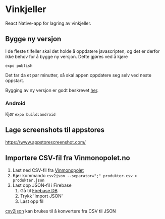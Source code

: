# Vinkjeller

React Native-app for lagring av vinkjeller.

## Bygge ny versjon
I de fleste tilfeller skal det holde å oppdatere javascripten, og det er derfor ikke behov for å bygge ny versjon. Dette gjøres ved å kjøre

`expo publish`

Det tar da et par minutter, så skal appen oppdatere seg selv ved neste oppstart.

Bygging av ny versjon er godt beskrevet [her](https://docs.expo.io/distribution/building-standalone-apps/).

### Android
Kjør `expo build:android`

## Lage screenshots til appstores
https://www.appstorescreenshot.com/

## Importere CSV-fil fra Vinmonopolet.no

1. Last ned CSV-fil fra [Vinmonopolet](https://www.vinmonopolet.no/medias/sys_master/products/products/hbc/hb0/8834253127710/produkter.csv)
2. Kjør kommando `csv2json --separator=";" produkter.csv > produkter.json`
3. Last opp JSON-fil i Firebase
    1. Gå til [Firebase DB](https://console.firebase.google.com/u/0/project/vinkjeller-baeb3/database/vinkjeller-baeb3/data/~2Fvinmonopolet_db)
    2. Trykk 'Import JSON'
    3. Last opp fil

[csv2json](https://github.com/julien-f/csv2json) kan brukes til å konvertere fra CSV til JSON
